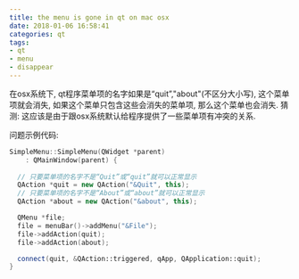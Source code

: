 ```yaml
---
title: the menu is gone in qt on mac osx
date: 2018-01-06 16:58:41
categories: qt
tags:
- qt
- menu
- disappear
---
```


在osx系统下, qt程序菜单项的名字如果是“quit”,"about"(不区分大小写), 这个菜单项就会消失, 如果这个菜单只包含这些会消失的菜单项, 那么这个菜单也会消失.
猜测: 这应该是由于跟osx系统默认给程序提供了一些菜单项有冲突的关系.

问题示例代码:
``` c++
SimpleMenu::SimpleMenu(QWidget *parent)
    : QMainWindow(parent) {
    
  // 只要菜单项的名字不是“Quit”或“quit”就可以正常显示
  QAction *quit = new QAction("&Quit", this);
  // 只要菜单项的名字不是“About”或“about”就可以正常显示
  QAction *about = new QAction("&about", this);

  QMenu *file;
  file = menuBar()->addMenu("&File");
  file->addAction(quit);
  file->addAction(about);

  connect(quit, &QAction::triggered, qApp, QApplication::quit);
}
```

